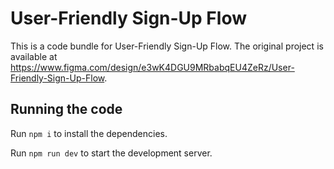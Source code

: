 
  # User-Friendly Sign-Up Flow

  This is a code bundle for User-Friendly Sign-Up Flow. The original project is available at https://www.figma.com/design/e3wK4DGU9MRbabqEU4ZeRz/User-Friendly-Sign-Up-Flow.

  ## Running the code

  Run `npm i` to install the dependencies.

  Run `npm run dev` to start the development server.
  